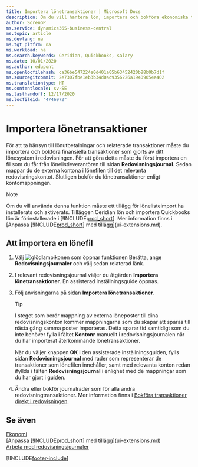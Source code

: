 ```yaml
---
title: Importera lönetransaktioner | Microsoft Docs
description: Om du vill hantera lön, importera och bokföra ekonomiska transaktioner från leverantören lön i redovisningen med hjälp av filtillägget lön, till exempel Ceridian eller Quickbooks.
author: SorenGP
ms.service: dynamics365-business-central
ms.topic: article
ms.devlang: na
ms.tgt_pltfrm: na
ms.workload: na
ms.search.keywords: Ceridian, Quickbooks, salary
ms.date: 10/01/2020
ms.author: edupont
ms.openlocfilehash: ca36be547224e0d401a05b63452420b88b0b7d1f
ms.sourcegitcommit: 2e7307fbe1eb3b34d0ad9356226a19409054a402
ms.translationtype: HT
ms.contentlocale: sv-SE
ms.lasthandoff: 12/17/2020
ms.locfileid: "4746972"
---
```

# <a name="import-payroll-transactions"></a>Importera lönetransaktioner
För att ta hänsyn till lönutbetalningar och relaterade transaktioner måste du importera och bokföra finansiella transaktioner som gjorts av ditt lönesystem i redovisningen. För att göra detta måste du först importera en fil som du får från lönelistleverantören till sidan **Redovisningsjournal**. Sedan mappar du de externa kontona i lönefilen till det relevanta redovisningskontot. Slutligen bokför du lönetransaktioner enligt kontomappningen.

> [!NOTE]  
>   Om du vill använda denna funktion måste ett tillägg för lönelisteimport ha installerats och aktiverats. Tilläggen Ceridian lön och importera Quickbooks lön är förinstallerade i [!INCLUDE[prod_short](includes/prod_short.md)]. Mer information finns i [Anpassa [!INCLUDE[prod_short](includes/prod_short.md)] med tillägg](ui-extensions.md).

## <a name="to-import-a-payroll-file"></a>Att importera en lönefil
1. Välj ![glödlampikonen som öppnar funktionen Berätta](media/ui-search/search_small.png "Berätta vad du vill göra"), ange **Redovisningsjournaler** och välj sedan relaterad länk.
2. I relevant redovisningsjournal väljer du åtgärden **Importera lönetransaktioner**. En assisterad inställningsguide öppnas.
3. Följ anvisningarna på sidan **Importera lönetransaktioner**.

    > [!TIP]  
    >   I steget som berör mappning av externa löneposter till dina redovisningskonton kommer mappningarna som du skapar att sparas till nästa gång samma poster importeras. Detta sparar tid samtidigt som du inte behöver fylla i fältet **Kontonr** manuellt i redovisningsjournalen när du har importerat återkommande lönetransaktioner.   

    När du väljer knappen **OK** i den assisterade inställningsguiden, fylls sidan **Redovisningsjournal** med rader som representerar de transaktioner som lönefilen innehåller, samt med relevanta konton redan ifyllda i fälten **Redovisningsjournal** i enlighet med de mappningar som du har gjort i guiden.
4. Ändra eller bokför journalrader som för alla andra redovisningtransaktioner. Mer information finns i [Bokföra transaktioner direkt i redovisningen](finance-how-post-transactions-directly.md).   

## <a name="see-also"></a>Se även
[Ekonomi](finance.md)  
[Anpassa [!INCLUDE[prod_short](includes/prod_short.md)] med tillägg](ui-extensions.md)  
[Arbeta med redovisningsjournaler](ui-work-general-journals.md)  


[!INCLUDE[footer-include](includes/footer-banner.md)]
